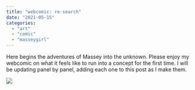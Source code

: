 ```yaml
---
title: "webcomic: re-search"
date: "2021-05-15"
categories: 
  - "art"
  - "comic"
  - "masseygirl"
---
```


Here begins the adventures of Massey into the unknown. Please enjoy my webcomic on what it feels like to run into a concept for the first time. I will be updating panel by panel, adding each one to this post as I make them.

![](/wp-content/uploads/2021/05/research0.jpg)
